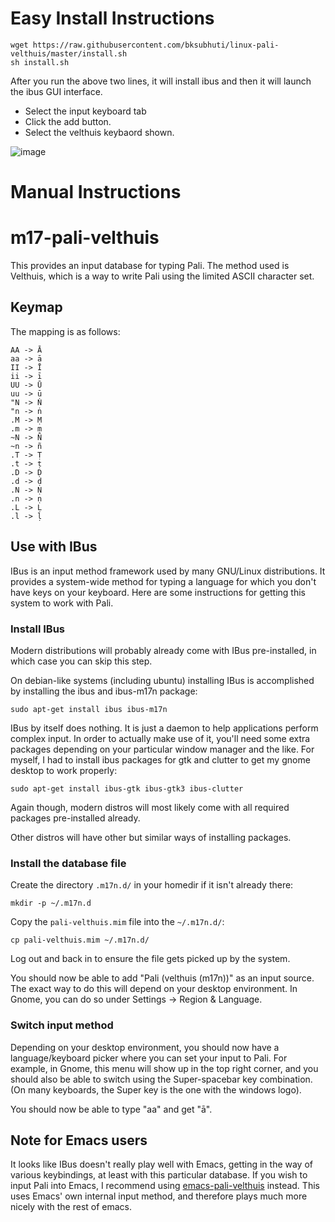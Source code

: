 # Easy Install Instructions
```
wget https://raw.githubusercontent.com/bksubhuti/linux-pali-velthuis/master/install.sh
sh install.sh
```

After you run the above two lines, it will install ibus and then it will launch the ibus GUI interface.
- Select the input keyboard tab
- Click the add button.
- Select the velthuis keybaord shown.

![image](https://github.com/bksubhuti/linux-pali-velthuis/assets/18184280/43e8904f-f507-48a6-a6c7-f3d2c0a42f20)


# Manual Instructions


# m17-pali-velthuis
This provides an input database for typing Pali. The method used is Velthuis, which is a way to write Pali using the limited ASCII character set.

## Keymap
The mapping is as follows:

```
AA -> Ā
aa -> ā
II -> Ī
ii -> ī
UU -> Ū
uu -> ū
"N -> Ṅ
"n -> ṅ
.M -> Ṃ
.m -> ṃ
~N -> Ñ
~n -> ñ
.T -> Ṭ
.t -> ṭ
.D -> Ḍ
.d -> ḍ
.N -> Ṇ
.n -> ṇ
.L -> Ḷ
.l -> ḷ
```

## Use with IBus
IBus is an input method framework used by many GNU/Linux distributions. It provides a system-wide method for typing a language for which you don't have keys on your keyboard. Here are some instructions for getting this system to work with Pali.

### Install IBus
Modern distributions will probably already come with IBus pre-installed, in which case you can skip this step.

On debian-like systems (including ubuntu) installing IBus is accomplished by installing the ibus and ibus-m17n package:

```
sudo apt-get install ibus ibus-m17n
```

IBus by itself does nothing. It is just a daemon to help applications perform complex input. In order to actually make use of it, you'll need some extra packages depending on your particular window manager and the like. For myself, I had to install ibus packages for gtk and clutter to get my gnome desktop to work properly:

```
sudo apt-get install ibus-gtk ibus-gtk3 ibus-clutter
```

Again though, modern distros will most likely come with all required packages pre-installed already.

Other distros will have other but similar ways of installing packages.

### Install the database file
Create the directory `.m17n.d/` in your homedir if it isn't already there:

```
mkdir -p ~/.m17n.d
```

Copy the `pali-velthuis.mim` file into the `~/.m17n.d/`:
```
cp pali-velthuis.mim ~/.m17n.d/
```

Log out and back in to ensure the file gets picked up by the system.

You should now be able to add "Pali (velthuis (m17n))" as an input source. The exact way to do this will depend on your desktop environment. In Gnome, you can do so under Settings -> Region & Language.

### Switch input method
Depending on your desktop environment, you should now have a language/keyboard picker where you can set your input to Pali. For example, in Gnome, this menu will show up in the top right corner, and you should also be able to switch using the Super-spacebar key combination. (On many keyboards, the Super key is the one with the windows logo).

You should now be able to type "aa" and get "ā".

## Note for Emacs users
It looks like IBus doesn't really play well with Emacs, getting in the way of various keybindings, at least with this particular database. If you wish to input Pali into Emacs, I recommend using [emacs-pali-velthuis](https://github.com/matko/emacs-pali-velthuis) instead. This uses Emacs' own internal input method, and therefore plays much more nicely with the rest of emacs.
